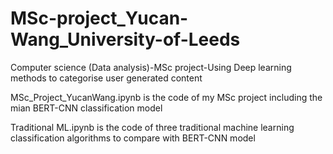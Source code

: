 # MSc-project_Yucan-Wang_University-of-Leeds
Computer science (Data analysis)-MSc project-Using Deep learning methods to categorise user generated content

MSc_Project_YucanWang.ipynb is the code of my MSc project including the mian BERT-CNN classification model

Traditional ML.ipynb is the code of three traditional machine learning classification algorithms to compare with BERT-CNN model
